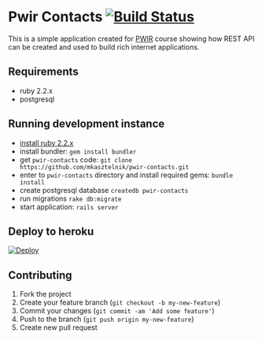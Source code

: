 # Pwir Contacts [![Build Status](https://travis-ci.org/mkasztelnik/pwir-contacts.svg)](https://travis-ci.org/mkasztelnik/pwir-contacts)

This is a simple application created for
[PWIR](http://artemis.wszib.edu.pl/~kaszteln/pwir)
course showing how REST API can be created and used to build rich internet
applications.

## Requirements

  - ruby 2.2.x
  - postgresql

## Running development instance

  - [install ruby 2.2.x](https://www.ruby-lang.org/pl/downloads/)
  - install bundler: `gem install bundler`
  - get `pwir-contacts` code: `git clone https://github.com/mkasztelnik/pwir-contacts.git`
  - enter to `pwir-contacts` directory and install required gems: `bundle install`
  - create postgresql database `createdb pwir-contacts`
  - run migrations `rake db:migrate`
  - start application: `rails server`

## Deploy to heroku

[![Deploy](https://www.herokucdn.com/deploy/button.png)](https://heroku.com/deploy)

## Contributing

1. Fork the project
2. Create your feature branch (`git checkout -b my-new-feature`)
3. Commit your changes (`git commit -am 'Add some feature'`)
4. Push to the branch (`git push origin my-new-feature`)
5. Create new pull request